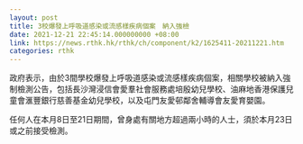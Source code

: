 ```yaml
---
layout: post
title: 3校爆發上呼吸道感染或流感樣疾病個案　納入強檢
date: 2021-12-21 22:45:14.000000000 +08:00
link: https://news.rthk.hk/rthk/ch/component/k2/1625411-20211221.htm
categories: rthk
---
```


政府表示，由於3間學校爆發上呼吸道感染或流感樣疾病個案，相關學校被納入強制檢測公告，包括長沙灣浸信會愛羣社會服務處培殷幼兒學校、油麻地香港保護兒童會滙豐銀行慈善基金幼兒學校，以及屯門友愛邨鄰舍輔導會友愛育嬰園。

任何人在本月8日至21日期間，曾身處有關地方超過兩小時的人士，須於本月23日或之前接受檢測。
